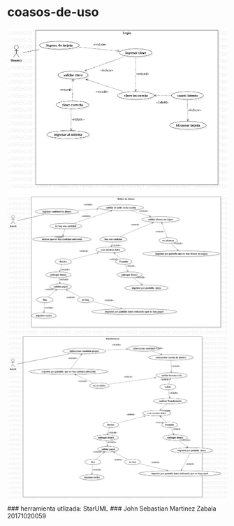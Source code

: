 # coasos-de-uso
<img src="https://github.com/jsmzdf/coasos-de-uso/blob/master/Login.png" width="700" title="hover text">
<img src="https://github.com/jsmzdf/coasos-de-uso/blob/master/retiro%20de%20dinero.png" width="700" title="hover text">
<img src="https://github.com/jsmzdf/coasos-de-uso/blob/master/Transferencia.png" width="700" title="hover text">
### herramienta utlizada: StarUML
### John Sebastian Martinez Zabala 20171020059
